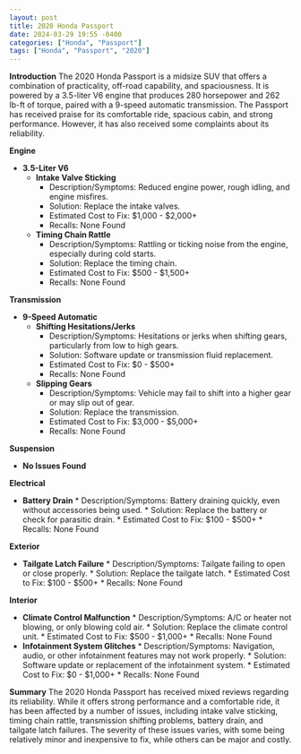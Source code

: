 ```yaml
---
layout: post
title: 2020 Honda Passport
date: 2024-03-29 19:55 -0400
categories: ["Honda", "Passport"]
tags: ["Honda", "Passport", "2020"]
---
```

**Introduction**
The 2020 Honda Passport is a midsize SUV that offers a combination of practicality, off-road capability, and spaciousness. It is powered by a 3.5-liter V6 engine that produces 280 horsepower and 262 lb-ft of torque, paired with a 9-speed automatic transmission. The Passport has received praise for its comfortable ride, spacious cabin, and strong performance. However, it has also received some complaints about its reliability.

**Engine**

* **3.5-Liter V6**
    * **Intake Valve Sticking**
        * Description/Symptoms: Reduced engine power, rough idling, and engine misfires.
        * Solution: Replace the intake valves.
        * Estimated Cost to Fix: $1,000 - $2,000+
        * Recalls: None Found
    * **Timing Chain Rattle**
        * Description/Symptoms: Rattling or ticking noise from the engine, especially during cold starts.
        * Solution: Replace the timing chain.
        * Estimated Cost to Fix: $500 - $1,500+
        * Recalls: None Found

**Transmission**

* **9-Speed Automatic**
    * **Shifting Hesitations/Jerks**
        * Description/Symptoms: Hesitations or jerks when shifting gears, particularly from low to high gears.
        * Solution: Software update or transmission fluid replacement.
        * Estimated Cost to Fix: $0 - $500+
        * Recalls: None Found
    * **Slipping Gears**
        * Description/Symptoms: Vehicle may fail to shift into a higher gear or may slip out of gear.
        * Solution: Replace the transmission.
        * Estimated Cost to Fix: $3,000 - $5,000+
        * Recalls: None Found

**Suspension**

* **No Issues Found**

**Electrical**

* **Battery Drain**
        * Description/Symptoms: Battery draining quickly, even without accessories being used.
        * Solution: Replace the battery or check for parasitic drain.
        * Estimated Cost to Fix: $100 - $500+
        * Recalls: None Found

**Exterior**

* **Tailgate Latch Failure**
        * Description/Symptoms: Tailgate failing to open or close properly.
        * Solution: Replace the tailgate latch.
        * Estimated Cost to Fix: $100 - $500+
        * Recalls: None Found

**Interior**

* **Climate Control Malfunction**
        * Description/Symptoms: A/C or heater not blowing, or only blowing cold air.
        * Solution: Replace the climate control unit.
        * Estimated Cost to Fix: $500 - $1,000+
        * Recalls: None Found
* **Infotainment System Glitches**
        * Description/Symptoms: Navigation, audio, or other infotainment features may not work properly.
        * Solution: Software update or replacement of the infotainment system.
        * Estimated Cost to Fix: $0 - $1,000+
        * Recalls: None Found

**Summary**
The 2020 Honda Passport has received mixed reviews regarding its reliability. While it offers strong performance and a comfortable ride, it has been affected by a number of issues, including intake valve sticking, timing chain rattle, transmission shifting problems, battery drain, and tailgate latch failures. The severity of these issues varies, with some being relatively minor and inexpensive to fix, while others can be major and costly.
